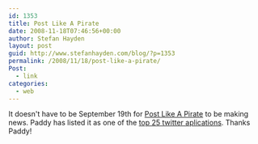 ```yaml
---
id: 1353
title: Post Like A Pirate
date: 2008-11-18T07:46:56+00:00
author: Stefan Hayden
layout: post
guid: http://www.stefanhayden.com/blog/?p=1353
permalink: /2008/11/18/post-like-a-pirate/
Post:
  - link
categories:
  - web
---
```

It doesn't have to be September 19th for <a href="http://postlikeapirate.com">Post Like A Pirate</a> to be making news. Paddy has listed it as one of the <a href="http://blog.iampaddy.com/2008/11/18/25-creative-twitter-creations/">top 25 twitter aplications</a>. Thanks Paddy!